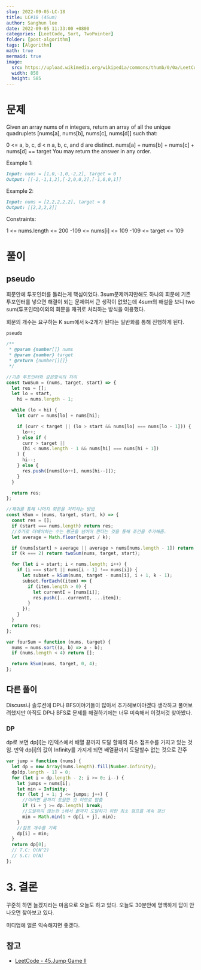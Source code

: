 ```yaml
---
slug: 2022-09-05-LC-18
title: LC#18 (4Sum)
author: Sanghun lee
date: 2022-09-05 11:33:00 +0800
categories: [LeetCode, Sort, TwoPointer]
folder: [post-algorithm]
tags: [Algorithm]
math: true
mermaid: true
image:
  src: https://upload.wikimedia.org/wikipedia/commons/thumb/0/0a/LeetCode_Logo_black_with_text.svg/640px-LeetCode_Logo_black_with_text.svg.png
  width: 850
  height: 585
---
```


# 문제

Given an array nums of n integers, return an array of all the unique quadruplets [nums[a], nums[b], nums[c], nums[d]] such that:

0 <= a, b, c, d < n
a, b, c, and d are distinct.
nums[a] + nums[b] + nums[c] + nums[d] == target
You may return the answer in any order.

Example 1:

```md
Input: nums = [1,0,-1,0,-2,2], target = 0
Output: [[-2,-1,1,2],[-2,0,0,2],[-1,0,0,1]]
```

Example 2:

```md
Input: nums = [2,2,2,2,2], target = 8
Output: [[2,2,2,2]]
```

Constraints:

1 <= nums.length <= 200
-109 <= nums[i] <= 109
-109 <= target <= 109

# 풀이

## pseudo

회문안에 투포인터를 돌리는게 핵심이었다.
3sum문제까지만해도 하나의 회문에 기존 투포인터를 넣으면 해결이 되는 문제여서 큰 생각이 없었는데 4sum의 해설을 보니 two sum(투포인터)이외의 회문을 재귀로 처리하는 방식을 이용했다.

회문의 개수는 요구하는 K sum에서 k-2개가 된다는 일반화를 통해 진행하게 된다.

```md
pseudo
```

```javascript
/**
 * @param {number[]} nums
 * @param {number} target
 * @return {number[][]}
 */

//기존 투포인터와 같은방식의 처리
const twoSum = (nums, target, start) => {
  let res = [];
  let lo = start,
    hi = nums.length - 1;

  while (lo < hi) {
    let curr = nums[lo] + nums[hi];

    if (curr < target || (lo > start && nums[lo] === nums[lo - 1])) {
      lo++;
    } else if (
      curr > target ||
      (hi < nums.length - 1 && nums[hi] === nums[hi + 1])
    ) {
      hi--;
    } else {
      res.push([nums[lo++], nums[hi--]]);
    }
  }

  return res;
};

//재귀를 통해 나머지 회문을 처리하는 방법
const kSum = (nums, target, start, k) => {
  const res = [];
  if (start === nums.length) return res;
  //추가로 더해야하는 수는 평균을 넘어야 한다는 것을 통해 조건을 추가해줌.
  let average = Math.floor(target / k);

  if (nums[start] > average || average > nums[nums.length - 1]) return res;
  if (k === 2) return twoSum(nums, target, start);

  for (let i = start; i < nums.length; i++) {
    if (i === start || nums[i - 1] !== nums[i]) {
      let subset = kSum(nums, target - nums[i], i + 1, k - 1);
      subset.forEach((item) => {
        if (item.length > 0) {
          let currentI = [nums[i]];
          res.push([...currentI, ...item]);
        }
      });
    }
  }
  return res;
};

var fourSum = function (nums, target) {
  nums = nums.sort((a, b) => a - b);
  if (nums.length < 4) return [];

  return kSum(nums, target, 0, 4);
};
```

## 다른 풀이

Discuss나 솔루션에 DP나 BFS이야기들이 많아서 추가해보아야겠다 생각하고 풀어보려했지만
아직도 DP나 BFS로 문제를 해결하기에는 너무 미숙해서 이것저것 찾아봤다.

### DP

dp로 보면
dp[i]는 i인덱스에서 배열 끝까지 도달 할때의 최소 점프수를 가지고 있는 것임.
만약 dp[i]의 값이 Infinity를 가지게 되면 배열끝까지 도달할수 없는 것으로 간주

```javascript
var jump = function (nums) {
  let dp = new Array(nums.length).fill(Number.Infinity);
  dp[dp.length - 1] = 0;
  for (let i = dp.length - 2; i >= 0; i--) {
    let jumps = nums[i];
    let min = Infinity;
    for (let j = 1; j <= jumps; j++) {
      //이러면 끝까지 도달한 것 이므로 멈춤
      if (i + j >= dp.length) break;
      //도달하지 않는한 i에서 끝까지 도달하기 위한 최소 점프를 계속 갱신
      min = Math.min(1 + dp[i + j], min);
    }
    //점프 개수를 기록
    dp[i] = min;
  }
  return dp[0];
  // T.C: O(N^2)
  // S.C: O(N)
};
```

# 3. 결론

꾸준히 하면 늘겠지라는 마음으로 오늘도 하고 있다.
오늘도 30분안에 명백하게 답이 안나오면 찾아보고 있다.

미디엄에 얼른 익숙해지면 좋겠다.

## 참고

- [LeetCode - 45.Jump Game II](https://leetcode.com/submissions/detail/789489716/)
